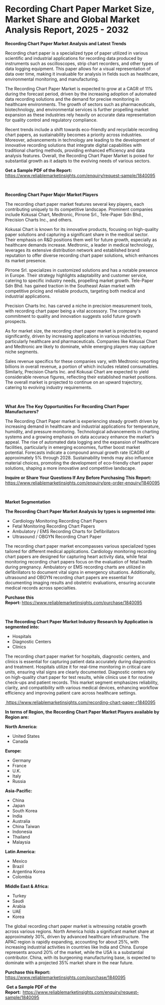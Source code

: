 <p><h1>Recording Chart Paper Market Size, Market Share and Global Market Analysis Report, 2025 - 2032</h1></p><p><strong>Recording Chart Paper Market Analysis and Latest Trends</strong></p>
<p><p>Recording chart paper is a specialized type of paper utilized in various scientific and industrial applications for recording data produced by instruments such as oscilloscopes, strip chart recorders, and other types of data logging equipment. This paper allows for a visual representation of data over time, making it invaluable for analysis in fields such as healthcare, environmental monitoring, and manufacturing.</p><p>The Recording Chart Paper Market is expected to grow at a CAGR of 11% during the forecast period, driven by the increasing adoption of automated data recording solutions and the demand for precise monitoring in healthcare environments. The growth of sectors such as pharmaceuticals, biotechnology, and environmental services is further propelling market expansion as these industries rely heavily on accurate data representation for quality control and regulatory compliance.</p><p>Recent trends include a shift towards eco-friendly and recyclable recording chart papers, as sustainability becomes a priority across industries. Moreover, advancements in technology are leading to the development of innovative recording solutions that integrate digital capabilities with traditional charting methods, providing enhanced efficiency and data analysis features. Overall, the Recording Chart Paper Market is poised for substantial growth as it adapts to the evolving needs of various sectors.</p></p>
<p><strong>Get a Sample PDF of the Report:&nbsp;</strong> <a href="https://www.reliablemarketinsights.com/enquiry/request-sample/1840095?utm_campaign=2771&utm_medium=2&utm_source=Github&utm_content=ia&utm_term=19042025&utm_id=recording-chart-paper">https://www.reliablemarketinsights.com/enquiry/request-sample/1840095</a></p>
<p>&nbsp;</p>
<p><strong>Recording Chart Paper Major Market Players</strong></p>
<p><p>The recording chart paper market features several key players, each contributing uniquely to its competitive landscape. Prominent companies include Kokusai Chart, Medtronic, Pirrone Srl., Tele-Paper Sdn Bhd., Precision Charts Inc., and others.</p><p>Kokusai Chart is known for its innovative products, focusing on high-quality paper solutions and capturing a significant share in the medical sector. Their emphasis on R&D positions them well for future growth, especially as healthcare demands increase. Medtronic, a leader in medical technology, leverages its extensive distribution network and established brand reputation to offer diverse recording chart paper solutions, which enhances its market presence.</p><p>Pirrone Srl. specializes in customized solutions and has a notable presence in Europe. Their strategy highlights adaptability and customer service, catering to specific industry needs, propelling market growth. Tele-Paper Sdn Bhd. has gained traction in the Southeast Asian market with competitive pricing and reliable products, targeting both medical and industrial applications.</p><p>Precision Charts Inc. has carved a niche in precision measurement tools, with recording chart paper being a vital accessory. The company's commitment to quality and innovation suggests solid future growth prospects.</p><p>As for market size, the recording chart paper market is projected to expand significantly, driven by increasing applications in various industries, particularly healthcare and pharmaceuticals. Companies like Kokusai Chart and Medtronic are likely to dominate, while emerging players may capture niche segments. </p><p>Sales revenue specifics for these companies vary, with Medtronic reporting billions in overall revenue, a portion of which includes related consumables. Similarly, Precision Charts Inc. and Kokusai Chart are expected to yield considerable revenue figures, reflecting their established market positions. The overall market is projected to continue on an upward trajectory, catering to evolving industry requirements.</p></p>
<p>&nbsp;</p>
<p><strong>What Are The Key Opportunities For Recording Chart Paper Manufacturers?</strong></p>
<p><p>The Recording Chart Paper market is experiencing steady growth driven by increasing demand in healthcare and industrial applications for temperature, humidity, and pressure monitoring. Technological advancements in charting systems and a growing emphasis on data accuracy enhance the market's appeal. The rise of automated data logging and the expansion of healthcare facilities, particularly in emerging economies, further boost market potential. Forecasts indicate a compound annual growth rate (CAGR) of approximately 5% through 2028. Sustainability trends may also influence material choices, promoting the development of eco-friendly chart paper solutions, shaping a more innovative and competitive landscape.</p></p>
<p><strong>Inquire or Share Your Questions If Any Before Purchasing This Report:</strong> <a href="https://www.reliablemarketinsights.com/enquiry/pre-order-enquiry/1840095?utm_campaign=2771&utm_medium=2&utm_source=Github&utm_content=ia&utm_term=19042025&utm_id=recording-chart-paper">https://www.reliablemarketinsights.com/enquiry/pre-order-enquiry/1840095</a></p>
<p>&nbsp;</p>
<p><strong>Market Segmentation</strong></p>
<p><strong>The Recording Chart Paper Market Analysis by types is segmented into:</strong></p>
<p><ul><li>Cardiology Monitoring Recording Chart Papers</li><li>Fetal Monitoring Recording Chart Papers</li><li>Ambulatory / EMS Recording Charts for Defibrillators</li><li>Ultrasound / OBGYN Recording Chart Paper</li></ul></p>
<p><p>The recording chart paper market encompasses various specialized types tailored for different medical applications. Cardiology monitoring recording chart papers are designed for capturing heart activity data, while fetal monitoring recording chart papers focus on the evaluation of fetal health during pregnancy. Ambulatory or EMS recording charts are utilized in defibrillators to document vital signs in emergency situations. Additionally, ultrasound and OBGYN recording chart papers are essential for documenting imaging results and obstetric evaluations, ensuring accurate medical records across specialties.</p></p>
<p><strong>Purchase this Report:&nbsp;</strong><a href="https://www.reliablemarketinsights.com/purchase/1840095?utm_campaign=2771&utm_medium=2&utm_source=Github&utm_content=ia&utm_term=19042025&utm_id=recording-chart-paper">https://www.reliablemarketinsights.com/purchase/1840095</a></p>
<p>&nbsp;</p>
<p><strong>The Recording Chart Paper Market Industry Research by Application is segmented into:</strong></p>
<p><ul><li>Hospitals</li><li>Diagnostic Centers</li><li>Clinics</li></ul></p>
<p><p>The recording chart paper market for hospitals, diagnostic centers, and clinics is essential for capturing patient data accurately during diagnostics and treatment. Hospitals utilize it for real-time monitoring in critical care units, ensuring vital signs are clearly documented. Diagnostic centers rely on high-quality chart paper for test results, while clinics use it for routine check-ups and patient records. This market segment emphasizes reliability, clarity, and compatibility with various medical devices, enhancing workflow efficiency and improving patient care across healthcare settings.</p></p>
<p><a href="https://www.reliablemarketinsights.com/recording-chart-paper-r1840095?utm_campaign=2771&utm_medium=2&utm_source=Github&utm_content=ia&utm_term=19042025&utm_id=recording-chart-paper">&nbsp;https://www.reliablemarketinsights.com/recording-chart-paper-r1840095</a></p>
<p><strong>In terms of Region, the Recording Chart Paper Market Players available by Region are:</strong></p>
<p>
    <p> <strong> North America: </strong>
        <ul>
            <li>United States</li>
            <li>Canada</li>
        </ul>
        </p> 
    <p> <strong> Europe: </strong>
        <ul>
            <li>Germany</li>
            <li>France</li>
            <li>U.K.</li>
            <li>Italy</li>
            <li>Russia</li>
        </ul>
        </p> 
    <p> <strong> Asia-Pacific: </strong>
        <ul>
            <li>China</li>
            <li>Japan</li>
            <li>South Korea</li>
            <li>India</li>
            <li>Australia</li>
            <li>China Taiwan</li>
            <li>Indonesia</li>
            <li>Thailand</li>
            <li>Malaysia</li>
        </ul>
        </p> 
    <p> <strong> Latin America: </strong>
        <ul>
            <li>Mexico</li>
            <li>Brazil</li>
            <li>Argentina Korea</li>
            <li>Colombia</li>
        </ul>
        </p> 
    <p> <strong> Middle East & Africa: </strong>
        <ul>
            <li>Turkey</li>
            <li>Saudi</li>
            <li>Arabia</li>
            <li>UAE</li>
            <li>Korea</li>
        </ul>
    </p>
    </p>
<p><p>The global recording chart paper market is witnessing notable growth across various regions. North America holds a significant market share at approximately 30%, driven by advanced healthcare infrastructure. The APAC region is rapidly expanding, accounting for about 25%, with increasing industrial activities in countries like India and China. Europe represents around 20% of the market, while the USA is a substantial contributor. China, with its burgeoning manufacturing base, is expected to dominate with a projected 35% market share in the near future.</p></p>
<p><strong>Purchase this Report: </strong><a href="https://www.reliablemarketinsights.com/purchase/1840095?utm_campaign=2771&utm_medium=2&utm_source=Github&utm_content=ia&utm_term=19042025&utm_id=recording-chart-paper">https://www.reliablemarketinsights.com/purchase/1840095</a></p>
<p>&nbsp;<strong>Get a Sample PDF of the Report:&nbsp;&nbsp;</strong><a href="https://www.reliablemarketinsights.com/enquiry/request-sample/1840095?utm_campaign=2771&utm_medium=2&utm_source=Github&utm_content=ia&utm_term=19042025&utm_id=recording-chart-paper">https://www.reliablemarketinsights.com/enquiry/request-sample/1840095</a></p>
<p><strong></strong></p>
<p><p></p><p></p><p></p></p>